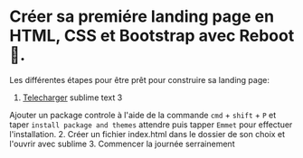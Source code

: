 Créer sa premiére landing page en HTML, CSS et Bootstrap avec Reboot 🚀.
=======================================================================
Les différentes étapes pour être prêt pour construire sa landing page:

1. [Telecharger](https://www.sublimetext.com/3) sublime text 3

Ajouter un package controle à l'aide de la commande `cmd` + `shift` + `P` et taper `install package and themes` attendre puis tapper `Emmet` pour effectuer l'installation.
2. Créer un fichier index.html dans le dossier de son choix et l'ouvrir avec sublime
3. Commencer la journée serrainement
